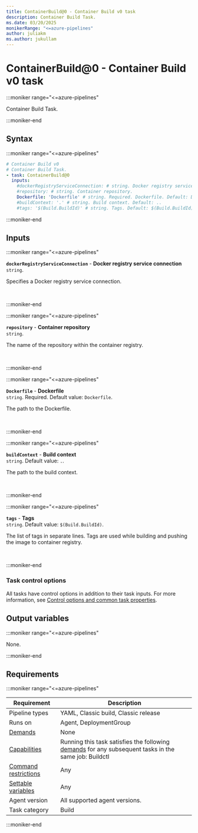```yaml
---
title: ContainerBuild@0 - Container Build v0 task
description: Container Build Task.
ms.date: 03/20/2025
monikerRange: "<=azure-pipelines"
author: juliakm
ms.author: jukullam
---
```


# ContainerBuild@0 - Container Build v0 task

<!-- :::description::: -->
:::moniker range="<=azure-pipelines"

<!-- :::editable-content name="description"::: -->
Container Build Task.
<!-- :::editable-content-end::: -->

:::moniker-end
<!-- :::description-end::: -->

<!-- :::syntax::: -->
## Syntax

:::moniker range="<=azure-pipelines"

```yaml
# Container Build v0
# Container Build Task.
- task: ContainerBuild@0
  inputs:
    #dockerRegistryServiceConnection: # string. Docker registry service connection. 
    #repository: # string. Container repository. 
    Dockerfile: 'Dockerfile' # string. Required. Dockerfile. Default: Dockerfile.
    #buildContext: '.' # string. Build context. Default: ..
    #tags: '$(Build.BuildId)' # string. Tags. Default: $(Build.BuildId).
```

:::moniker-end
<!-- :::syntax-end::: -->

<!-- :::inputs::: -->
## Inputs

<!-- :::item name="dockerRegistryServiceConnection"::: -->
:::moniker range="<=azure-pipelines"

**`dockerRegistryServiceConnection`** - **Docker registry service connection**<br>
`string`.<br>
<!-- :::editable-content name="helpMarkDown"::: -->
Specifies a Docker registry service connection.
<!-- :::editable-content-end::: -->
<br>

:::moniker-end
<!-- :::item-end::: -->
<!-- :::item name="repository"::: -->
:::moniker range="<=azure-pipelines"

**`repository`** - **Container repository**<br>
`string`.<br>
<!-- :::editable-content name="helpMarkDown"::: -->
The name of the repository within the container registry.
<!-- :::editable-content-end::: -->
<br>

:::moniker-end
<!-- :::item-end::: -->
<!-- :::item name="Dockerfile"::: -->
:::moniker range="<=azure-pipelines"

**`Dockerfile`** - **Dockerfile**<br>
`string`. Required. Default value: `Dockerfile`.<br>
<!-- :::editable-content name="helpMarkDown"::: -->
The path to the Dockerfile.
<!-- :::editable-content-end::: -->
<br>

:::moniker-end
<!-- :::item-end::: -->
<!-- :::item name="buildContext"::: -->
:::moniker range="<=azure-pipelines"

**`buildContext`** - **Build context**<br>
`string`. Default value: `.`.<br>
<!-- :::editable-content name="helpMarkDown"::: -->
The path to the build context.
<!-- :::editable-content-end::: -->
<br>

:::moniker-end
<!-- :::item-end::: -->
<!-- :::item name="tags"::: -->
:::moniker range="<=azure-pipelines"

**`tags`** - **Tags**<br>
`string`. Default value: `$(Build.BuildId)`.<br>
<!-- :::editable-content name="helpMarkDown"::: -->
The list of tags in separate lines. Tags are used while building and pushing the image to container registry.
<!-- :::editable-content-end::: -->
<br>

:::moniker-end
<!-- :::item-end::: -->

### Task control options

All tasks have control options in addition to their task inputs. For more information, see [Control options and common task properties](/azure/devops/pipelines/yaml-schema/steps-task#common-task-properties).
<!-- :::inputs-end::: -->

<!-- :::outputVariables::: -->
## Output variables

:::moniker range="<=azure-pipelines"

None.

:::moniker-end
<!-- :::outputVariables-end::: -->

<!-- :::remarks::: -->
<!-- :::editable-content name="remarks"::: -->
<!-- :::editable-content-end::: -->
<!-- :::remarks-end::: -->

<!-- :::examples::: -->
<!-- :::editable-content name="examples"::: -->
<!-- :::editable-content-end::: -->
<!-- :::examples-end::: -->

<!-- :::properties::: -->
## Requirements

:::moniker range="<=azure-pipelines"

| Requirement | Description |
|-------------|-------------|
| Pipeline types | YAML, Classic build, Classic release |
| Runs on | Agent, DeploymentGroup |
| [Demands](/azure/devops/pipelines/process/demands) | None |
| [Capabilities](/azure/devops/pipelines/agents/agents#capabilities) | Running this task satisfies the following [demands](/azure/devops/pipelines/process/demands) for any subsequent tasks in the same job: Buildctl |
| [Command restrictions](/azure/devops/pipelines/security/templates#agent-logging-command-restrictions) | Any |
| [Settable variables](/azure/devops/pipelines/security/templates#agent-logging-command-restrictions) | Any |
| Agent version | All supported agent versions. |
| Task category | Build |

:::moniker-end
<!-- :::properties-end::: -->

<!-- :::see-also::: -->
<!-- :::editable-content name="seeAlso"::: -->
<!-- :::editable-content-end::: -->
<!-- :::see-also-end::: -->